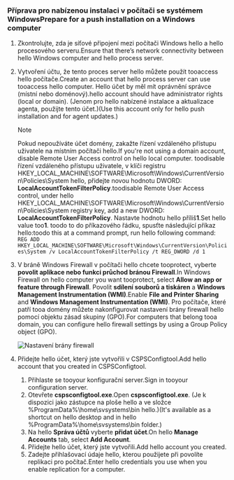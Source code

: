 ### <a name="prepare-for-a-push-installation-on-a-windows-computer"></a><span data-ttu-id="f4384-101">Příprava pro nabízenou instalaci v počítači se systémem Windows</span><span class="sxs-lookup"><span data-stu-id="f4384-101">Prepare for a push installation on a Windows computer</span></span>

1. <span data-ttu-id="f4384-102">Zkontrolujte, zda je síťové připojení mezi počítači Windows hello a hello procesového serveru.</span><span class="sxs-lookup"><span data-stu-id="f4384-102">Ensure that there’s network connectivity between hello Windows computer and hello process server.</span></span>
2. <span data-ttu-id="f4384-103">Vytvoření účtu, že tento proces server hello můžete použít tooaccess hello počítače.</span><span class="sxs-lookup"><span data-stu-id="f4384-103">Create an account that hello process server can use tooaccess hello computer.</span></span> <span data-ttu-id="f4384-104">Hello účet by měl mít oprávnění správce (místní nebo doménový).</span><span class="sxs-lookup"><span data-stu-id="f4384-104">hello account should have administrator rights (local or domain).</span></span> <span data-ttu-id="f4384-105">(Jenom pro hello nabízené instalace a aktualizace agenta, použijte tento účet.)</span><span class="sxs-lookup"><span data-stu-id="f4384-105">(Use this account only for hello push installation and for agent updates.)</span></span>

   > [!NOTE]
   > <span data-ttu-id="f4384-106">Pokud nepoužíváte účet domény, zakažte řízení vzdáleného přístupu uživatele na místním počítači hello.</span><span class="sxs-lookup"><span data-stu-id="f4384-106">If you're not using a domain account, disable Remote User Access control on hello local computer.</span></span> <span data-ttu-id="f4384-107">toodisable řízení vzdáleného přístupu uživatele, v klíči registru HKEY_LOCAL_MACHINE\SOFTWARE\Microsoft\Windows\CurrentVersion\Policies\System hello, přidejte novou hodnotu DWORD: **LocalAccountTokenFilterPolicy**.</span><span class="sxs-lookup"><span data-stu-id="f4384-107">toodisable Remote User Access control, under hello HKEY_LOCAL_MACHINE\SOFTWARE\Microsoft\Windows\CurrentVersion\Policies\System registry key, add a new DWORD: **LocalAccountTokenFilterPolicy**.</span></span> <span data-ttu-id="f4384-108">Nastavte hodnotu hello příliš**1**.</span><span class="sxs-lookup"><span data-stu-id="f4384-108">Set hello value too**1**.</span></span> <span data-ttu-id="f4384-109">toodo to do příkazového řádku, spusťte následující příkaz hello:</span><span class="sxs-lookup"><span data-stu-id="f4384-109">toodo this at a command prompt, run hello following command:</span></span>  
   `REG ADD HKEY_LOCAL_MACHINE\SOFTWARE\Microsoft\Windows\CurrentVersion\Policies\System /v LocalAccountTokenFilterPolicy /t REG_DWORD /d 1`
   >
   >
2. <span data-ttu-id="f4384-110">V bráně Windows Firewall v počítači hello chcete tooprotect, vyberte **povolit aplikace nebo funkci průchod bránou Firewall**.</span><span class="sxs-lookup"><span data-stu-id="f4384-110">In Windows Firewall on hello computer you want tooprotect, select **Allow an app or feature through Firewall**.</span></span> <span data-ttu-id="f4384-111">Povolit **sdílení souborů a tiskáren** a **Windows Management Instrumentation (WMI)**.</span><span class="sxs-lookup"><span data-stu-id="f4384-111">Enable **File and Printer Sharing** and **Windows Management Instrumentation (WMI)**.</span></span> <span data-ttu-id="f4384-112">Pro počítače, které patří tooa domény můžete nakonfigurovat nastavení brány firewall hello pomocí objektu zásad skupiny (GPO).</span><span class="sxs-lookup"><span data-stu-id="f4384-112">For computers that belong tooa domain, you can configure hello firewall settings by using a Group Policy object (GPO).</span></span>

   ![Nastavení brány firewall](./media/site-recovery-prepare-push-install-mob-svc-win/mobility1.png)

3. <span data-ttu-id="f4384-114">Přidejte hello účet, který jste vytvořili v CSPSConfigtool.</span><span class="sxs-lookup"><span data-stu-id="f4384-114">Add hello account that you created in CSPSConfigtool.</span></span>
    1.  <span data-ttu-id="f4384-115">Přihlaste se tooyour konfigurační server.</span><span class="sxs-lookup"><span data-stu-id="f4384-115">Sign in tooyour configuration server.</span></span>
    2.  <span data-ttu-id="f4384-116">Otevřete **cspsconfigtool.exe**.</span><span class="sxs-lookup"><span data-stu-id="f4384-116">Open **cspsconfigtool.exe**.</span></span> <span data-ttu-id="f4384-117">(Je k dispozici jako zástupce na ploše hello a ve složce %ProgramData%\home\svsystems\bin hello.)</span><span class="sxs-lookup"><span data-stu-id="f4384-117">(It's available as a shortcut on hello desktop and in hello %ProgramData%\home\svsystems\bin folder.)</span></span>
    3.  <span data-ttu-id="f4384-118">Na hello **Správa účtů** vyberte **přidat účet**.</span><span class="sxs-lookup"><span data-stu-id="f4384-118">On hello **Manage Accounts** tab, select **Add Account**.</span></span>
    4.  <span data-ttu-id="f4384-119">Přidejte hello účet, který jste vytvořili.</span><span class="sxs-lookup"><span data-stu-id="f4384-119">Add hello account you created.</span></span>
    5.  <span data-ttu-id="f4384-120">Zadejte přihlašovací údaje hello, kterou použijete při povolíte replikaci pro počítač.</span><span class="sxs-lookup"><span data-stu-id="f4384-120">Enter hello credentials you use when you enable replication for a computer.</span></span>
